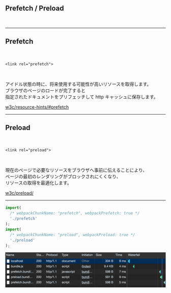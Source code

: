 <!-- sectionTitle: Feature: Prefetch / Preload -->

## Prefetch / Preload

<br />

---

<!-- note
chromeには、httpキャッシュ、メモリキャッシュ、service workerキャッシュ、プッシュキャッシュが存在する
-->

## Prefetch

<br />

`<link rel="prefetch">`

<br />

アイドル状態の時に、将来使用する可能性が高いリソースを取得します。  
ブラウザのページのロードが完了すると  
指定されたドキュメントをプリフェッチして http キャッシュに保存します。

<a class="ref-link" href="https://w3c.github.io/resource-hints/#prefetch">w3c/resource-hints/#prefetch</a>

---

<!-- note
Resource Hintsではない
-->

## Preload

<br />

`<link rel="preload">`

<br />

現在のページで必要なリソースをブラウザへ事前に伝えることにより、  
ページの最初のレンダリングがブロックされにくくなり、  
リソースの取得を最適化します。

<a class="ref-link" href="https://w3c.github.io/preload/">w3c/preload/</a>

---

<!-- note
webpackは賢くってpreloadにするかどうかを判断する
-->

<!-- prettier-ignore -->
```javascript
import(
  /* webpackChunkName: "prefetch", webpackPrefetch: true */
  './prefetch'
);
import(
  /* webpackChunkName: "preload", webpackPreload: true */
  './preload'
);
```

<img src="../images/prefetch.png" />
